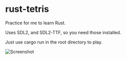 # rust-tetris

Practice for me to learn Rust.

Uses SDL2, and SDL2-TTF, so you need those installed.

Just use cargo run in the root directory to play.

![Screenshot](https://drive.google.com/file/d/1UspkH2jomgE583JOo72zSQR3EfiUgOmw/view)

